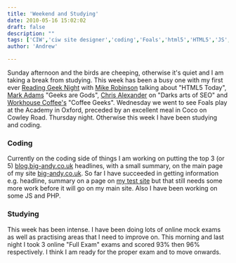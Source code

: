 ```yaml
---
title: 'Weekend and Studying'
date: 2010-05-16 15:02:02
draft: false
description: ""
tags: ['CIW','ciw site designer','coding','Foals','html5','HTML5','JS','life','oxford','php','php','reading geek night','web-design']
author: 'Andrew'

---
```


Sunday afternoon and the birds are cheeping, otherwise it's quiet and I am taking a break from studying. This week has been a busy one with my first ever [Reading Geek Night](http://readinggeeknight.com/ "rdggeek") with [Mike Robinson](http://akamike.net "HTML5 doctor akamike") talking about "HTML5 Today", [Mark Adams](http://twitter.com/cluetrainee) "Geeks are Gods", [Chris Alexander](http://www.chris-alexander.co.uk/ "Chris Alexander") on "Darks arts of SEO" and [Workhouse Coffee's](http://www.workhousecoffee.co.uk/ "workhouse coffee") "Coffee Geeks". Wednesday we went to see Foals play at the Academy in Oxford, preceded by an excellent meal in Coco on Cowley Road. Thursday night. Otherwise this week I have been studying and coding.

### Coding

Currently on the coding side of things I am working on putting the top 3 (or 5) [blog.big-andy.co.uk](http://blog.big-andy.co.uk "big andy's blog") headlines, with a small summary, on the main page of my site [big-andy.co.uk](http://www.big-andy.co.uk "big-andy.co.uk"). So far I have succeeded in getting information e.g. headline, summary on a page on [my test site](http://test.big-andy.co.uk/index.php "test site") but that still needs some more work before it will go on my main site. Also I have been working on some JS and PHP.

### Studying

This week has been intense. I have been doing lots of online mock exams as well as practising areas that I need to improve on. This morning and last night I took 3 online "Full Exam" exams and scored 93% then 96% respectively. I think I am ready for the proper exam and to move onwards.
